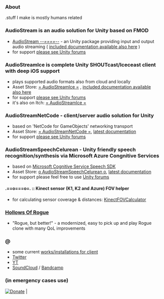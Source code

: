 ### About
.stuff I make is mostly humans related

### AudioStream is an audio solution for Unity based on FMOD
- [AudioStream _--====--_](https://assetstore.unity.com/packages/tools/audio/audiostream-65411?aid=1100l7sC8) - an Unity package providing input and output audio streaming ( [included documentation available also here](https://github.com/r618/AudioStreamDocs) )
- for support [please see Unity forums](http://forum.unity3d.com/threads/audiostream-an-audio-streaming-solution-for-all-and-everywhere.412029/)

### AudioStreamIce is complete Unity SHOUTcast/Iceceast client with deep iOS support
- plays supported audio formats also from cloud and locally
- Asset Store: [= AudioStreamIce =](https://assetstore.unity.com/packages/slug/223601?aid=1100l7sC8) , [included documentation available also here](https://github.com/r618/AudioStreamIceDocs)
- for support [please see Unity forums](https://forum.unity.com/threads/audiostreamice.1289045)
- it's also on Itch: [= AudioStreamIce =](https://r618.itch.io/audiostreamice)

### AudioStreamNetCode - client/server audio solution for Unity
- based on 'NetCode for GameObjects' networking transport
- Asset Store: [= AudioStreamNetCode =](https://assetstore.unity.com/packages/slug/233329?aid=1100l7sC8), [latest documentation](https://github.com/r618/AudioStreamNetCodeDocs/tree/master)
- for support [please see Unity forums](https://forum.unity.com/threads/audiostreamnetcode-network-audio-based-on-netcode-for-gameobjects.1318635/)

### AudioStreamSpeechCelurean - Unity friendly speech recognition/synthesis via Microsoft Azure Congnitive Services
- based on [Microsoft Cognitive Service Speech SDK](https://github.com/Azure-Samples/cognitive-services-speech-sdk)
- Asset Store: [o AudioStreamSpeechCelurean o](https://assetstore.unity.com/packages/slug/247489?aid=1100l7sC8), [latest documentation](https://github.com/r618/AudioStreamSpeechCerulean_Docs)
- for support please feel free to use [Unity forums](https://forum.unity.com/threads/in-development-audiostreamspeechcelurean.1388841/)

<!-- EOL
### AudioStreamSpeechWhisper - Unity asset for offline speech recognition -
- based on whisper.cpp - a very efficient native implementation of OpenAI's Whisper by [ggerganov](https://github.com/ggerganov/whisper.cpp)
- primary platforms are Apple Silicon (M1 or better), and standalones
- supports Windows, Linux, macOS, Android and iOS
- features custom VAD (Voice Activity Detection) on live audio
- Asset Store: ['AudioStreamSpeechWhisper.](https://assetstore.unity.com/packages/slug/252484?aid=1100l7sC8), [latest documentation](https://github.com/r618/AudioStreamSpeechWhisperDocs)
- for support please see [Unity forums](https://forum.unity.com/threads/under-review-audiostreamspeechwhisper-offline-speech-recognition-system.1425582/)
-->

#### .==o===o=. :: Kinect sensor (K1, K2 and Azure) FOV helper
- for calculating sensor coverage & distances: [KinectFOVCalculator](KinectFOVCalculator/index.html)

### [Hollows Of Rogue](https://r618.github.io/Hollows/)
- "Rogue, but better!" - a modernized, easy to pick up and play Rogue clone with many QoL improvements

### @
- some current [works/installations for client](https://www.youtube.com/channel/UCVdrkPBPUXeglvUY4hqOydA)  
- [Twitter](http://twitter.com/r618)  
- [YT](https://www.youtube.com/channel/UCacmsEiwn3EGxqunXwibAsw)  
- [SoundCloud](https://soundcloud.com/r618) / [Bandcamp](https://r618.bandcamp.com/)

### (in emergency cases use)
[![Donate](https://img.shields.io/badge/Donate-PayPal-green.svg)](https://www.paypal.com/cgi-bin/webscr?cmd=_s-xclick&hosted_button_id=3JB2N8R3WWTUQ) |
